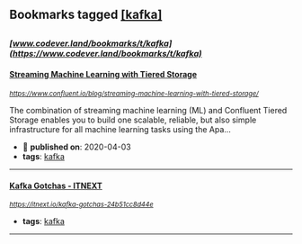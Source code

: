 ## Bookmarks tagged [[kafka]](https://www.codever.land/search?q=[kafka])

_<sup><sup>[www.codever.land/bookmarks/t/kafka](https://www.codever.land/bookmarks/t/kafka)</sup></sup>_
---
#### [Streaming Machine Learning with Tiered Storage](https://www.confluent.io/blog/streaming-machine-learning-with-tiered-storage/)
_<sup>https://www.confluent.io/blog/streaming-machine-learning-with-tiered-storage/</sup>_

The combination of streaming machine learning (ML) and Confluent Tiered Storage enables you to build one scalable, reliable, but also simple infrastructure for all machine learning tasks using the Apa...
* :calendar: **published on**: 2020-04-03
* **tags**: [kafka](../tagged/kafka.md)
---
#### [Kafka Gotchas - ITNEXT](https://itnext.io/kafka-gotchas-24b51cc8d44e)
_<sup>https://itnext.io/kafka-gotchas-24b51cc8d44e</sup>_

* **tags**: [kafka](../tagged/kafka.md)
---

